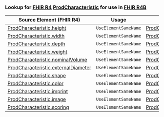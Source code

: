 ### Lookup for [FHIR R4](https://hl7.org/fhir/R4/) [ProdCharacteristic](https://hl7.org/fhir/R4/ProdCharacteristic.html) for use in [FHIR R4B](https://hl7.org/fhir/R4B/)

| Source Element (FHIR R4) | Usage | Target |
| -------------- | ----- | ------ |
| [ProdCharacteristic.height](https://hl7.org/fhir/R4/ProdCharacteristic.html#resource) | `UseElementSameName` | [ProdCharacteristic.height](https://hl7.org/fhir/R4B/ProdCharacteristic.html#resource) |
| [ProdCharacteristic.width](https://hl7.org/fhir/R4/ProdCharacteristic.html#resource) | `UseElementSameName` | [ProdCharacteristic.width](https://hl7.org/fhir/R4B/ProdCharacteristic.html#resource) |
| [ProdCharacteristic.depth](https://hl7.org/fhir/R4/ProdCharacteristic.html#resource) | `UseElementSameName` | [ProdCharacteristic.depth](https://hl7.org/fhir/R4B/ProdCharacteristic.html#resource) |
| [ProdCharacteristic.weight](https://hl7.org/fhir/R4/ProdCharacteristic.html#resource) | `UseElementSameName` | [ProdCharacteristic.weight](https://hl7.org/fhir/R4B/ProdCharacteristic.html#resource) |
| [ProdCharacteristic.nominalVolume](https://hl7.org/fhir/R4/ProdCharacteristic.html#resource) | `UseElementSameName` | [ProdCharacteristic.nominalVolume](https://hl7.org/fhir/R4B/ProdCharacteristic.html#resource) |
| [ProdCharacteristic.externalDiameter](https://hl7.org/fhir/R4/ProdCharacteristic.html#resource) | `UseElementSameName` | [ProdCharacteristic.externalDiameter](https://hl7.org/fhir/R4B/ProdCharacteristic.html#resource) |
| [ProdCharacteristic.shape](https://hl7.org/fhir/R4/ProdCharacteristic.html#resource) | `UseElementSameName` | [ProdCharacteristic.shape](https://hl7.org/fhir/R4B/ProdCharacteristic.html#resource) |
| [ProdCharacteristic.color](https://hl7.org/fhir/R4/ProdCharacteristic.html#resource) | `UseElementSameName` | [ProdCharacteristic.color](https://hl7.org/fhir/R4B/ProdCharacteristic.html#resource) |
| [ProdCharacteristic.imprint](https://hl7.org/fhir/R4/ProdCharacteristic.html#resource) | `UseElementSameName` | [ProdCharacteristic.imprint](https://hl7.org/fhir/R4B/ProdCharacteristic.html#resource) |
| [ProdCharacteristic.image](https://hl7.org/fhir/R4/ProdCharacteristic.html#resource) | `UseElementSameName` | [ProdCharacteristic.image](https://hl7.org/fhir/R4B/ProdCharacteristic.html#resource) |
| [ProdCharacteristic.scoring](https://hl7.org/fhir/R4/ProdCharacteristic.html#resource) | `UseElementSameName` | [ProdCharacteristic.scoring](https://hl7.org/fhir/R4B/ProdCharacteristic.html#resource) |
